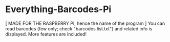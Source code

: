 # Everything-Barcodes-Pi
[ MADE FOR THE RASPBERRY PI, hence the name of the program ]  You can read barcodes (few only; check "barcodes list.txt") and related info is displayed. More features are included!
